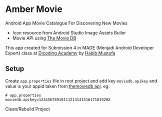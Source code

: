 # Amber Movie

Android App Movie Catalogue For Discovering New Movies

- Icon resource from Android Studio Image Assets Builer
- Movie API using [The Movie DB](https://www.themoviedb.org)

This app created for Submission 4 in MADE (Menjadi Android Developer Expert) class at [Dicoding Academy](https://www.dicoding.com) by [Habib Mustofa](https://www.dicoding.com/users/413434)

## Setup

Create `app.properties` file in root project and add key `moviedb.apikey` and value is your appid taken from [themoviedb api](https://developers.themoviedb.org/3). eg:

```properties
# app.properties
moviedb.apikey=1234567891011121314151617181920X
```

Clean/Rebuild Project
